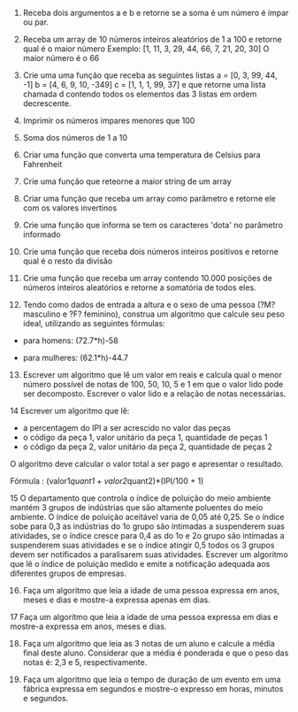 
1. Receba dois argumentos a e b e retorne se a soma é um número é ímpar ou par.
2.  Receba um array de 10 números inteiros aleatórios de 1 a 100 e retorne qual é o maior número
Exemplo: [1, 11, 3, 29, 44, 66, 7, 21, 20, 30]
O maior número é o 66
3.  Crie uma uma função que receba as seguintes listas a = [0, 3, 99, 44, -1] b = [4, 6, 9, 10, -349]  c = [1, 1, 1, 99, 37] e que retorne uma lista chamada d contendo todos os elementos das 3 listas em ordem decrescente.
4. Imprimir os números impares menores que 100 
5. Soma dos números de 1 a 10
6. Criar uma função que converta uma temperatura de Celsius para Fahrenheit 
7. Crie uma função que reteorne a maior string de um array
8. Criar uma função que receba um array como parâmetro e retorne ele com os valores invertinos
9. Crie uma função que informa se tem os caracteres 'dota' no parâmetro informado
10. Crie uma função que receba dois números inteiros positivos e retorne qual é o resto da divisão
11. Crie uma função que receba um array contendo 10.000 posições de números inteiros aleatórios e retorne a somatória de todos eles.

12. Tendo como dados de entrada a altura e o sexo de uma pessoa (?M? masculino e ?F? feminino), construa um algoritmo que calcule seu peso ideal, utilizando as seguintes fórmulas:

- para homens: (72.7*h)-58

- para mulheres: (62.1*h)-44.7

13. Escrever um algoritmo que lê um valor em reais e calcula qual o menor número possível de notas de 100, 50, 10, 5 e 1 em que o valor lido pode ser decomposto. Escrever o valor lido e a relação de notas necessárias.

14  Escrever um algoritmo que lê:

- a percentagem do IPI a ser acrescido no valor das peças
- o código da peça 1, valor unitário da peça 1, quantidade de peças 1
- o código da peça 2, valor unitário da peça 2, quantidade de peças 2

O algoritmo deve calcular o valor total a ser pago e apresentar o resultado.

Fórmula : (valor1*quant1 + valor2*quant2)*(IPI/100 + 1)

15 O departamento que controla o índice de poluição do meio ambiente mantém 3 grupos de indústrias que são altamente poluentes do meio ambiente. O índice de poluição aceitável varia de 0,05 até 0,25. Se o índice sobe para 0,3 as indústrias do 1o grupo são intimadas a suspenderem suas atividades, se o índice cresce para 0,4 as do 1o e 2o grupo são intimadas a suspenderem suas atividades e se o índice atingir 0,5 todos os 3 grupos devem ser notificados a paralisarem suas atividades. Escrever um algoritmo que lê o índice de poluição medido e emite a notificação adequada aos diferentes grupos de empresas.

16. Faça um algoritmo que leia a idade de uma pessoa expressa em anos, meses e dias e mostre-a expressa apenas em dias.

17 Faça um algoritmo que leia a idade de uma pessoa expressa em dias e mostre-a expressa em anos, meses e dias.

18. Faça um algoritmo que leia as 3 notas de um aluno e calcule a média final deste aluno. Considerar que a média é ponderada e que o peso das notas é: 2,3 e 5, respectivamente.

19. Faça um algoritmo que leia o tempo de duração de um evento em uma fábrica expressa em segundos e mostre-o expresso em horas, minutos e segundos.
